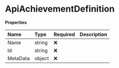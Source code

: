 # ApiAchievementDefinition

**Properties**

| Name     | Type   | Required | Description |
| :------- | :----- | :------- | :---------- |
| Name     | string | ❌       |             |
| Id       | string | ❌       |             |
| MetaData | object | ❌       |             |

<!-- This file was generated by liblab | https://liblab.com/ -->

